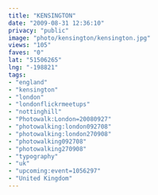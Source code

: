 ```yaml
---
title: "KENSINGTON"
date: "2009-08-31 12:36:10"
privacy: "public"
image: "photo/kensington/kensington.jpg"
views: "105"
faves: "0"
lat: "51506265"
lng: "-198821"
tags:
- "england"
- "kensington"
- "london"
- "londonflickrmeetups"
- "nottinghill"
- "Photowalk:London=20080927"
- "photowalking:london092708"
- "photowalking:london270908"
- "photowalking092708"
- "photowalking270908"
- "typography"
- "uk"
- "upcoming:event=1056297"
- "United Kingdom"
---
```

<a href="/photos/2009/08/31/kensington" rel="nofollow"></a>
